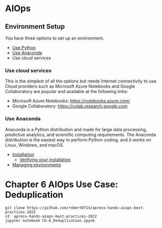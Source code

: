 # AIOps
## Environment Setup
You have three options to set up an environment.
* [Use Python](https://www.python.org/downloads/) 
* [Use Anaconda](https://www.anaconda.com/distribution/)
* Use cloud services
### Use cloud services
This is the simplest of all the options but needs Internet connectivity to use. Cloud providers such as Microsoft Azure Notebooks and Google Collaboratory are popular and available at the following links:

* Microsoft Azure Notebooks: https://notebooks.azure.com/
* Google Collaboratory: https://colab.research.google.com

### Use Anaconda
Anaconda is a Python distribution and made for large data processing, predictive analytics, and scientific computing requirements. The Anaconda distribution is the easiest way to perform Python coding, and it works on Linux, Windows, and macOS.

* [Installation]()
  * [Verifying your installation](https://docs.anaconda.com/anaconda/install/verify-install/)
* [Managing environments](https://conda.io/projects/conda/en/latest/user-guide/tasks/manage-environments.html)

# Chapter 6 AIOps Use Case: Deduplication
```
git clone https://github.com/robert0714/apress-hands-aiops-best-practices-2022
cd  apress-hands-aiops-best-practices-2022
jupyter notebook Ch-6_Deduplication.ipynb
```
